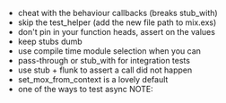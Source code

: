 - cheat with the behaviour callbacks (breaks stub_with)
- skip the test_helper (add the new file path to mix.exs)
- don't pin in your function heads, assert on the values
- keep stubs dumb
- use compile time module selection when you can
- pass-through or stub_with for integration tests
- use stub + flunk to assert a call did not happen
- set_mox_from_context is a lovely default
- one of the ways to test async
NOTE:
